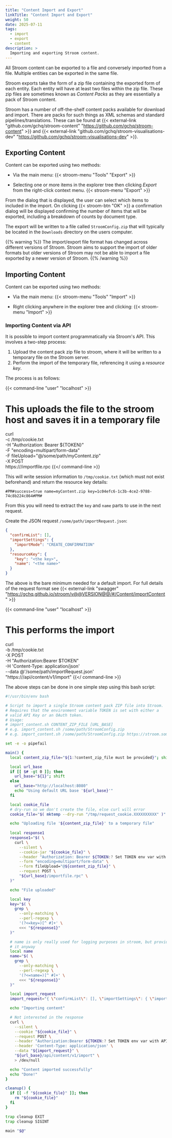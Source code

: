 ```yaml
---
title: "Content Import and Export"
linkTitle: "Content Import and Export"
weight: 50
date: 2025-07-11
tags: 
  - import
  - export
  - content
description: >
  Importing and exporting Stroom content.
---
```


All Stroom content can be exported to a file and conversely imported from a file.
Multiple entities can be exported in the same file.

Stroom exports take the form of a zip file containing the exported form of each entity.
Each entity will have at least two files within the zip file.
These zip files are sometimes known as _Content Packs_ as they are essentially a pack of Stroom content.

Stroom has a number of off-the-shelf content packs available for download and import.
There are packs for such things as XML schemas and standard pipelines/translations.
These can be found at {{< external-link "github.com/gchq/stroom-content" "https://github.com/gchq/stroom-content" >}} and {{< external-link "github.com/gchq/stroom-visualisations-dev" "https://github.com/gchq/stroom-visualisations-dev" >}}.


## Exporting Content

Content can be exported using two methods:

* Via the main menu:
  {{< stroom-menu "Tools" "Export" >}}

* Selecting one or more items in the explorer tree then clicking _Export_ from the right-click context menu.
  {{< stroom-menu "Export" >}}

From the dialog that is displayed, the user can select which items to included in the import.
On clicking {{< stroom-btn "OK" >}} a confirmation dialog will be displayed confirming the number of items that will be exported, including a breakdown of counts by document type.

The export will be written to a file called `StroomConfig.zip` that will typically be located in the `Downloads` directory on the users computer.

{{% warning %}}
The import/export file format has changed across different versions of Stroom.
Stroom aims to support the import of older formats but older versions of Stroom may not be able to import a file exported by a newer version of Stroom.
{{% /warning %}}


## Importing Content

Content can be exported using two methods:

* Via the main menu:
  {{< stroom-menu "Tools" "Import" >}}

* Right clicking anywhere in the explorer tree and clicking:
  {{< stroom-menu "Import" >}}


### Importing Content via API

It is possible to import content programmatically via Stroom's API.
This involves a two-step process:

1. Upload the content pack zip file to stroom, where it will be written to a temporary file on the Stroom server.
1. Perform the import of the temporary file, referencing it using a _resource key_.

The process is as follows:

{{< command-line "user" "localhost" >}}
# This uploads the file to the stroom host and saves it in a temporary file
curl \
  -c /tmp/cookie.txt \
  -H "Authorization: Bearer ${TOKEN}" \
  -F "encoding=multipart/form-data" \
  -F fileUpload="@/some/path/myContent.zip" \
  -X POST \
  https://<stroom FQDN>/importfile.rpc
{{</ command-line >}}

This will write session information to `/tmp/cookie.txt` (which must not exist beforehand) and return the resource key details:

```text
#PM#success=true name=myContent.zip key=1c04efc6-1c3b-4ce2-9788-74c8b224c864#PM#
```

From this you will need to extract the `key` and `name` parts to use in the next request.

Create the JSON request `/some/path/importRequest.json`:

```json
{
  "confirmList": [],
  "importSettings": {
    "importMode": "CREATE_CONFIRMATION"
  },
  "resourceKey": {
    "key": "<the key>",
    "name": "<the name>"
  }
}
```

The above is the bare minimum needed for a default import.
For full details of the request format see {{< external-link "swagger" "https://gchq.github.io/stroom/v@@VERSION@@/#/Content/importContent" >}}

{{< command-line "user" "localhost" >}}
# This performs the import
curl \
  -b /tmp/cookie.txt \
  -X POST \
  -H "Authorization:Bearer $TOKEN" \
  -H 'Content-Type: application/json' \
  --data @'/some/path/importRequest.json' \
  "https://<stroom FQDN>/api/content/v1/import"
{{</ command-line >}}

The above steps can be done in one simple step using this bash script:

```bash
#!/usr/bin/env bash

# Script to import a single Stroom content pack ZIP file into Stroom.
# Requires that the environment variable TOKEN is set with either a
# valid API Key or an OAuth token.
# Usage:
# import_content.sh CONTENT_ZIP_FILE [URL_BASE]
# e.g. import_content.sh /some/path/StroomConfig.zip
# e.g. import_content.sh /some/path/StroomConfig.zip https://stroom.some.domain

set -e -o pipefail

main() {
  local content_zip_file="${1:?content_zip_file must be provided}"; shift

  local url_base
  if [[ $# -gt 0 ]]; then
    url_base="${1}"; shift
  else
    url_base="http://localhost:8080"
    echo "Using default URL base '${url_base}'"
  fi

  local cookie_file
  # dry-run so we don't create the file, else curl will error
  cookie_file="$( mktemp --dry-run "/tmp/request_cookie.XXXXXXXXXX" )"

  echo "Uploading file '${content_zip_file}' to a temporary file"
  
  local response1
  response1="$( \
    curl \
      --silent \
      --cookie-jar "${cookie_file}" \
      --header "Authorization: Bearer ${TOKEN:? Set TOKEN env var with API key or Oauth token}" \
      --form "encoding=multipart/form-data" \
      --form fileUpload="@${content_zip_file}" \
      --request POST \
      "${url_base}/importfile.rpc" \
  )"

  echo "File uploaded"

  local key
  key="$( \
    grep \
      --only-matching \
      --perl-regexp \
      '(?<=key=)[^ #]+' \
      <<< "${response1}"
  )"

  # name is only really used for logging purposes in stroom, but provide
  # it anyway
  local name
  name="$( \
    grep \
      --only-matching \
      --perl-regexp \
      '(?<=name=)[^ #]+' \
      <<< "${response1}"
  )"

  local import_request
  import_request="{ \"confirmList\": [], \"importSettings\": { \"importMode\": \"IGNORE_CONFIRMATION\" }, \"resourceKey\": { \"key\": \"${key}\", \"name\": \"${name}\" }  }"

  echo "Importing content"

  # Not interested in the response
  curl \
    --silent \
    --cookie "${cookie_file}" \
    --request POST \
    --header "Authorization:Bearer ${TOKEN:? Set TOKEN env var with API key or Oauth token}" \
    --header 'Content-Type: application/json' \
    --data "${import_request}" \
    "${url_base}/api/content/v1/import" \
    > /dev/null

  echo "Content imported successfully"
  echo "Done!"
}

cleanup() {
  if [[ -f "${cookie_file}" ]]; then
    rm "${cookie_file}"
  fi
}

trap cleanup EXIT
trap cleanup SIGINT

main "$@"
```
